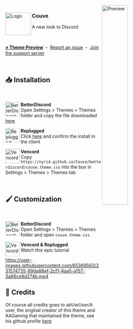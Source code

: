 <img align="right" src="https://cdn.discordapp.com/attachments/539180316447997974/725737819015872562/unknown.png" alt="Preview" width="40%">

<div align="left">
  <img align="left" src="https://i.imgur.com/k96ZiGw.png" alt="Logo" width="80" height="70">

  <h3 align="left">Couve</h3>
  <p align="left">A new look to Discord</p>

  <br/>

  <a href="https://gibbu.github.io/ThemePreview/?file=https://cdn.jsdelivr.net/gh/NYRI4/Couve/betterdiscord/couve.theme.css"><strong>» Theme Preview</strong></a>
  ・
  <a href="https://github.com/NYRI4/Couve/issues">Report an issue</a>
  ・
  <a href="https://discord.gg/comfy-camp-811203761619337259">Join the support server</a>
</div>
<br/>

## 📥 Installation

<br/>
<div align="left">
    <img align="left" src="https://i.imgur.com/LPH05EO.png" alt="BetterDiscord" width="45" height="45">
    <b><p align="left">BetterDiscord</b>
    <br/>Open Settings > Themes > Themes folder and copy the file downloaded <a href="https://betterdiscord.app/theme/Couve">here</a></p>
</div>

<div align="left">
    <img align="left" src="https://i.imgur.com/pfS7jdg.png" alt="Replugged" width="45" height="45">
    <b><p align="left">Replugged</b>
    <br/>Click <a href="https://replugged.dev/install?identifier=NYRI4/Couve&source=github">here</a> and confirm the install in the client</p>
</div>

<div align="left">
    <img align="left" src="https://i.imgur.com/fXYKU5q.png" alt="Vencord" width="45" height="45">
    <b><p align="left">Vencord</b>
    <br/>Copy <code>https://nyri4.github.io/Couve/betterdiscord/couve.theme.css</code> into the box in Settings > Themes > Themes tab </p>
</div><br/>

## 🖌️ Customization

<br/>
<div align="left">
    <img align="left" src="https://i.imgur.com/LPH05EO.png" alt="BetterDiscord" width="45" height="45">
    <b><p align="left">BetterDiscord</b>
    <br/>Open Settings > Themes > Themes folder and open <code>couve.theme.css</code></p>
</div>

<div align="left">
    <img align="left" src="https://i.imgur.com/fXYKU5q.png" alt="Vencord" width="45" height="45">
    <b><p align="left">Vencord & Replugged</b>
    <br/>Watch this epic tutorial</p>
</div>

https://user-images.githubusercontent.com/65369563/231574735-89da88ef-2cf1-4aa5-a157-3a66ce8d274b.mp4

## 🫰 Credits

Of course all credits goes to abUwUser/A user, the original creator of this theme and AAGaming that maintained the theme, see his github profile [here](https://github.com/abUwUser)
